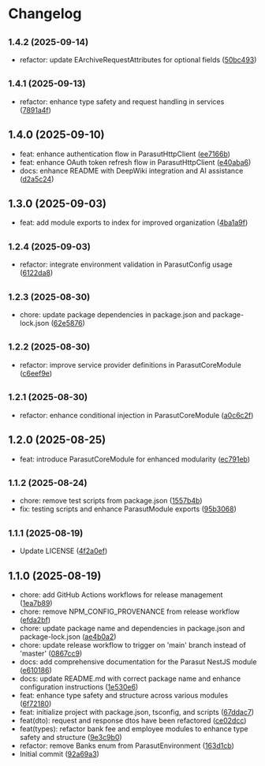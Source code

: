 # Changelog

## <small>1.4.2 (2025-09-14)</small>

* refactor: update EArchiveRequestAttributes for optional fields ([50bc493](https://github.com/remidosol/parasut-nest/commit/50bc493))

## <small>1.4.1 (2025-09-13)</small>

* refactor: enhance type safety and request handling in services ([7891a4f](https://github.com/remidosol/parasut-nest/commit/7891a4f))

## 1.4.0 (2025-09-10)

* feat: enhance authentication flow in ParasutHttpClient ([ee7166b](https://github.com/remidosol/parasut-nest/commit/ee7166b))
* feat: enhance OAuth token refresh flow in ParasutHttpClient ([e40aba6](https://github.com/remidosol/parasut-nest/commit/e40aba6))
* docs: enhance README with DeepWiki integration and AI assistance ([d2a5c24](https://github.com/remidosol/parasut-nest/commit/d2a5c24))

## 1.3.0 (2025-09-03)

* feat: add module exports to index for improved organization ([4ba1a9f](https://github.com/remidosol/parasut-nest/commit/4ba1a9f))

## <small>1.2.4 (2025-09-03)</small>

* refactor: integrate environment validation in ParasutConfig usage ([6122da8](https://github.com/remidosol/parasut-nest/commit/6122da8))

## <small>1.2.3 (2025-08-30)</small>

* chore: update package dependencies in package.json and package-lock.json ([62e5876](https://github.com/remidosol/parasut-nest/commit/62e5876))

## <small>1.2.2 (2025-08-30)</small>

* refactor: improve service provider definitions in ParasutCoreModule ([c6eef9e](https://github.com/remidosol/parasut-nest/commit/c6eef9e))

## <small>1.2.1 (2025-08-30)</small>

* refactor: enhance conditional injection in ParasutCoreModule ([a0c6c2f](https://github.com/remidosol/parasut-nest/commit/a0c6c2f))

## 1.2.0 (2025-08-25)

* feat: introduce ParasutCoreModule for enhanced modularity ([ec791eb](https://github.com/remidosol/parasut-nest/commit/ec791eb))

## <small>1.1.2 (2025-08-24)</small>

* chore: remove test scripts from package.json ([1557b4b](https://github.com/remidosol/parasut-nest/commit/1557b4b))
* fix: testing scripts and enhance ParasutModule exports ([95b3068](https://github.com/remidosol/parasut-nest/commit/95b3068))

## <small>1.1.1 (2025-08-19)</small>

* Update LICENSE ([4f2a0ef](https://github.com/remidosol/parasut-nest/commit/4f2a0ef))

## 1.1.0 (2025-08-19)

* chore: add GitHub Actions workflows for release management ([1ea7b89](https://github.com/remidosol/parasut-nest/commit/1ea7b89))
* chore: remove NPM_CONFIG_PROVENANCE from release workflow ([efda2bf](https://github.com/remidosol/parasut-nest/commit/efda2bf))
* chore: update package name and dependencies in package.json and package-lock.json ([ae4b0a2](https://github.com/remidosol/parasut-nest/commit/ae4b0a2))
* chore: update release workflow to trigger on 'main' branch instead of 'master' ([0867cc9](https://github.com/remidosol/parasut-nest/commit/0867cc9))
* docs: add comprehensive documentation for the Parasut NestJS module ([e610186](https://github.com/remidosol/parasut-nest/commit/e610186))
* docs: update README.md with correct package name and enhance configuration instructions ([1e530e6](https://github.com/remidosol/parasut-nest/commit/1e530e6))
* feat: enhance type safety and structure across various modules ([6f72180](https://github.com/remidosol/parasut-nest/commit/6f72180))
* feat: initialize project with package.json, tsconfig, and scripts ([67ddac7](https://github.com/remidosol/parasut-nest/commit/67ddac7))
* feat(dto): request and response dtos have been refactored ([ce02dcc](https://github.com/remidosol/parasut-nest/commit/ce02dcc))
* feat(types): refactor bank fee and employee modules to enhance type safety and structure ([9e3c9b0](https://github.com/remidosol/parasut-nest/commit/9e3c9b0))
* refactor: remove Banks enum from ParasutEnvironment ([163d1cb](https://github.com/remidosol/parasut-nest/commit/163d1cb))
* Initial commit ([92a69a3](https://github.com/remidosol/parasut-nest/commit/92a69a3))
